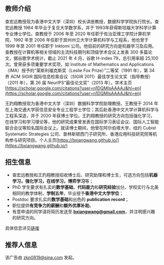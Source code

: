 ## 教师介绍

查宏远教授现为香港中文大学（深圳）校长讲座教授，数据科学学院执行院长。查宏远教授 1984 年毕业于复旦大学数学系，并于 1993年获得斯坦福大学科学计算专业博士学位。查教授于 2006 年至 2020 年任职于佐治亚理工学院计算机学院，1992 年至 2006 年任职于宾州州立大学计算机科学与工程系，他也曾于 1999 年至 2001 年任职于 Inktomi 公司。他目前的研究方向是机器学习及应用。查教授在计算机等相关领域的主流科技期刊和顶级学术会议上发表 300 多篇论文，据谷歌学术统计，截止 2021 年 4 月，谷歌 H-index 79，总引用率超 25,100 次。曾荣获多项重要学术奖项，如 Institute of Mathematics and Applications（IMA）授予的“莱斯利福克斯奖（Leslie Fox Prize）”二等奖（1991 年），第 34 界 ACM SIGIR 国际信息检索会议（SIGIR 2011）最佳学生论文奖（指导教授）（2011 年），第 26 届 NeurIPS“最佳论文奖”（2013 年）。学术主页[https://scholar.google.com/citations?user=n1DQMIsAAAAJ&hl=en](https://scholar.google.com/citations?user=n1DQMIsAAAAJ&hl=en)

王趵翔教授现为香港中文大学（深圳）数据科学学院助理教授。王教授于 2014 年在上海交通大学获信息安全专业工程学士学位；其后赴香港中文大学计算机科学与工程系深造，并于 2020 年获博士学位。王趵翔教授的研究方向包括强化学习，在线学习和学习理论等，他的研究成果曾发表在国际学习表征会议、国际人工智能联合会议等知名国际会议上。就读博士期间，他曾在阿尔伯塔大学、纽约 Cubist Systematic Strategies 公司、普林斯顿西门子研究所、香港应用科技研究院等机构参与研究项目。个人主页[https://bxiangwang.github.io/](https://bxiangwang.github.io/)

## 招生信息

- 查宏远教授和王趵翔教授招收博士后、研究助理和博士生，可选方向包括**机器学习，强化学习，在线学习，博弈学习**等；
- PhD 学生要求有扎实的**数学基础**，**代码能力**和**研究经验**加分。学校实行与北美相同的教学体制，**学制五年**，毕业授予**香港中文大学学位**；
- Postdoc 要求扎实的**数学基础**和出色的 **publication record**；
- 职位提供**有竞争力的薪酬**和**额外优厚补助**。
- 有意申请的同学请将简历发送至 **bxiangwang@gmail.com**，并注明感兴趣的研究方向。

具体信息详见[链接](https://mp.weixin.qq.com/s?__biz=Mzg4NDY1NDU1OA==&mid=2247486869&idx=1&sn=0e646e60fd4c094e143e81a2ef190eb6&chksm=cfb5a524f8c22c32199b20c9a644e2c3e26db583190821598c5206e88a71b1d495d2c7422cac&mpshare=1&scene=23&srcid=10308ieaN3ZUAgKZO3FI4tnX&sharer_sharetime=1635595445014&sharer_shareid=710dc54e19ee9587cfef2219a61642fa#rd&ADUIN=1571340272&ADSESSION=1648706502&ADTAG=CLIENT.QQ.5881_.0&ADPUBNO=27206)

## 推荐人信息

该广告由 zkp0819@sina.com 发起。

